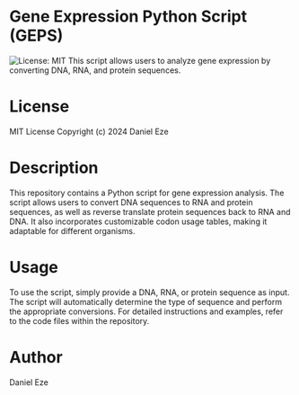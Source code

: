 # Gene Expression Python Script (GEPS)
![License: MIT](https://img.shields.io/badge/License-MIT-green.svg)
This script allows users to analyze gene expression by converting DNA, RNA, and protein sequences.

# License
MIT License
Copyright (c) 2024 Daniel Eze

# Description
This repository contains a Python script for gene expression analysis. The script allows users to convert DNA sequences to RNA and protein sequences, as well as reverse translate protein sequences back to RNA and DNA. It also incorporates customizable codon usage tables, making it adaptable for different organisms.

# Usage
To use the script, simply provide a DNA, RNA, or protein sequence as input. The script will automatically determine the type of sequence and perform the appropriate conversions. For detailed instructions and examples, refer to the code files within the repository.

# Author
Daniel Eze
